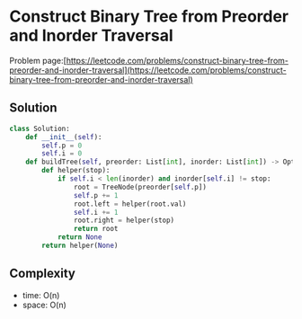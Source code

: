 # Construct Binary Tree from Preorder and Inorder Traversal

Problem page:[https://leetcode.com/problems/construct-binary-tree-from-preorder-and-inorder-traversal](https://leetcode.com/problems/construct-binary-tree-from-preorder-and-inorder-traversal)

## Solution

```python
class Solution:
    def __init__(self):
        self.p = 0
        self.i = 0
    def buildTree(self, preorder: List[int], inorder: List[int]) -> Optional[TreeNode]:
        def helper(stop):
            if self.i < len(inorder) and inorder[self.i] != stop:
                root = TreeNode(preorder[self.p])
                self.p += 1
                root.left = helper(root.val)
                self.i += 1
                root.right = helper(stop)
                return root
            return None
        return helper(None)
```

## Complexity

- time: O(n)
- space: O(n)
